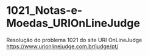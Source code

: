 # 1021_Notas-e-Moedas_URIOnLineJudge
 Resolução do problema 1021 do site URI OnLineJudge
https://www.urionlinejudge.com.br/judge/pt/
